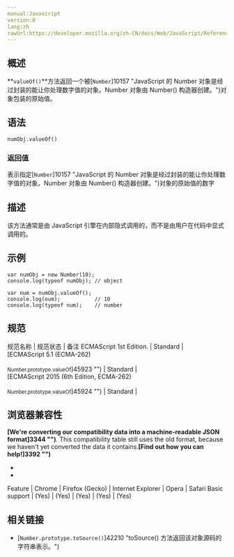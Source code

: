 ```yaml
---
manual:Javascript
version:0
lang:zh
rawUrl:https://developer.mozilla.org/zh-CN/docs/Web/JavaScript/Reference/Global_Objects/Number/valueOf#
---
```





## 概述<a name="Summary"></a>


**`valueOf()`**方法返回一个被[`Number`]10157 "JavaScript 的 Number 对象是经过封装的能让你处理数字值的对象。Number 对象由 Number() 构造器创建。")对象包装的原始值。


## 语法<a name="Syntax"></a>

```
numObj.valueOf()
```

### 返回值<a name="Parameters"></a>


表示指定[`Number`]10157 "JavaScript 的 Number 对象是经过封装的能让你处理数字值的对象。Number 对象由 Number() 构造器创建。")对象的原始值的数字


## 描述<a name="Description"></a>


该方法通常是由 JavaScript 引擎在内部隐式调用的，而不是由用户在代码中显式调用的。


## 示例<a name="Examples"></a>

```
var numObj = new Number(10);
console.log(typeof numObj); // object

var num = numObj.valueOf();
console.log(num);           // 10
console.log(typeof num);    // number
```

## 规范<a name="规范"></a>

规范名称 | 规范状态 | 备注 
ECMAScript 1st Edition. | Standard |  
[ECMAScript 5.1 (ECMA-262)<br></br><small>Number.prototype.valueOf</small>]45923 "") | Standard |  
[ECMAScript 2015 (6th Edition, ECMA-262)<br></br><small>Number.prototype.valueOf</small>]45924 "") | Standard |  


## 浏览器兼容性<a name="浏览器兼容性"></a>


**[We&#39;re converting our compatibility data into a machine-readable JSON format]3344 "")**. This compatibility table still uses the old format, because we haven&#39;t yet converted the data it contains.**[Find out how you can help!]3392 "")**


* 
* 

Feature | Chrome | Firefox (Gecko) | Internet Explorer | Opera | Safari 
Basic support | (Yes) | (Yes) | (Yes) | (Yes) | (Yes) 





## 相关链接<a name="See_also"></a>

* [`Number.prototype.toSource()`]42210 "toSource() 方法返回该对象源码的字符串表示。")



